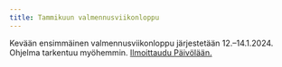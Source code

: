 ```yaml
---
title: Tammikuun valmennusviikonloppu
---
```


Kevään ensimmäinen valmennusviikonloppu järjestetään 12.–14.1.2024.
Ohjelma tarkentuu myöhemmin.
<a role="button" class="btn btn-primary btn-sm" 
  href="https://paivola.fi/kurssit/matematiikkakilpailuvalmennus-2023-vk49">Ilmoittaudu Päivölään.</a>

